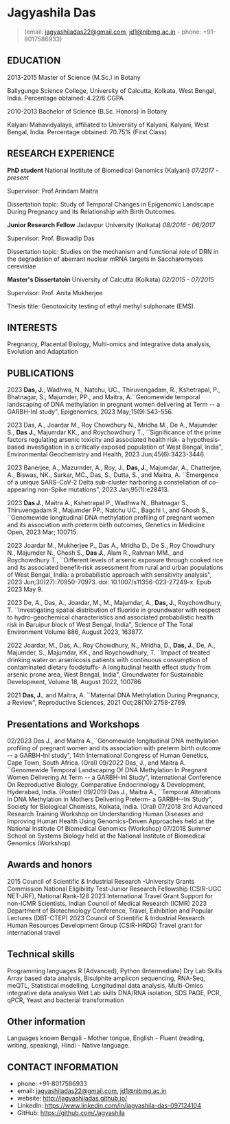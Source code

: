 
Jagyashila Das
===========

> (email: jagyashiladas22@gmail.com, jd1@nibmg.ac.in - phone: +91-8017586933)


EDUCATION
-----------

2013-2015 Master of Science (M.Sc.) in Botany

Ballygunge Science College, University of Calcutta, Kolkata, West Bengal, India.
Percentage obtained: 4.22/6 CGPA

2010-2013 Bachelor of Science (B.Sc. Honors) in Botany

Kalyani Mahavidyalaya, affiliated to University of Kalyani, Kalyani, West Bengal, India.
Percentage obtained: 70.75% (First Class)

RESEARCH EXPERIENCE
-----------


**PhD student**
National Institute of Biomedical Genomics (Kalyani) *07/2017 - present*

Supervisor: Prof.Arindam Maitra

Dissertation topic: Study of Temporal Changes in Epigenomic Landscape During Pregnancy and its Relationship with Birth Outcomes.

**Junior Research Fellow**
Jadavpur University (Kolkata) *08/2016 - 06/2017*

Supervisor: Prof. Biswadip Das

Dissertation topic: Studies on the mechanism and functional role of DRN in the degradation of aberrant nuclear mRNA targets in Saccharomyces cerevisiae

**Master's Dissertatoin**
University of Calcutta (Kolkata) *02/2015 - 07/2015*

Supervisor: Prof. Anita Mukherjee

Thesis title: Genotoxicity testing of ethyl methyl sulphonate (EMS).

INTERESTS
-----------

Pregnancy, Placental Biology, Multi-omics and Integrative data analysis, Evolution and Adaptation

PUBLICATIONS
-----------

2023 **Das, J.**, Wadhwa, N., Natchu, UC., Thiruvengadam, R., Kshetrapal, P., Bhatnagar, S., Majumder, PP., and Maitra, A.\`\`Genomewide temporal landscaping of DNA methylation in pregnant women delivering at Term -- a GARBH-InI study", Epigenomics, 2023 May;15(9):543-556.

2023 Das, A., Joardar M., Roy Chowdhury N., Mridha M., De A., Majumder S., **Das J.**, Majumdar KK., and Roychowdhury T., \`\`Significance of the prime factors regulating arsenic toxicity and associated health risk- a hypothesis‐based investigation in a critically exposed population of West Bengal, India", Environmental Geochemistry and Health, 2023 Jun;45(6):3423-3446.

2023 Banerjee, A., Mazumder, A., Roy, J., **Das, J.**, Majumdar, A., Chatterjee, A., Biswas, NK., Sarkar, MC., Das, S., Dutta, S., and Maitra, A. \`\`Emergence of a unique SARS-CoV-2 Delta sub-cluster harboring a constellation of co-appearing non-Spike mutations", 2023 Jan;95(1):e28413.

2023 **Das J.**, Maitra A., Kshetrapal P., Wadhwa N., Bhatnagar S., Thiruvengadam R., Majumder PP., Natchu UC., Bagchi I., and Ghosh S., \`\`Genomewide longitudinal DNA methylation profiling of pregnant women and its association with preterm birth outcomes, Genetics in Medicine Open, 2023 Mar; 100715.

2023 Joardar M., Mukherjee P., Das A., Mridha D., De S., Roy Chowdhury N., Majumder N., Ghosh S., **Das J.**, Alam R., Rahman MM., and Roychowdhury T., \`\`Different levels of arsenic exposure through cooked rice and its associated benefit-risk assessment from rural and urban populations of West Bengal, India: a probabilistic approach with sensitivity analysis", 2023 Jun;30(27):70950-70973. doi: 10.1007/s11356-023-27249-x. Epub 2023 May 9.

2023 De, A., Das, A., Joardar, M., M., Majumdar, A., **Das, J.**, Roychowdhury, T. \`\`Investigating spatial distribution of fluoride in groundwater with respect to hydro-geochemical characteristics and associated probabilistic health risk in Baruipur block of West Bengal, India", Science of The Total Environment Volume 886, August 2023, 163877.

2022 Joardar, M., Das, A., Roy Chowdhury, N., Mridha, D., **Das, J.**, De, A., Majumder, S., Majumdar, KK., and Roychowdhury, T. \`\`Impact of treated drinking water on arsenicosis patients with continuous consumption of contaminated dietary foodstuffs- A longitudinal health effect study from arsenic prone area, West Bengal, India", Groundwater for Sustainable Development, Volume 18, August 2022, 100786

2021 **Das, J.**, and Maitra, A. \`\`Maternal DNA Methylation During Pregnancy, a Review", Reproductive Sciences, 2021 Oct;28(10):2758-2769.

Presentations and Workshops
-----------
02/2023 Das J., and Maitra A.,\`\`Genomewide longitudinal DNA methylation profiling of pregnant women and its association with preterm birth outcome -- a GARBH-InI study", 14th International Congress of Human Genetics, Cape Town, South Africa. (Oral)
09/2022 Das, J., and Maitra A. \`\`Genomewide Temporal Landscaping Of DNA Methylation In Pregnant Women Delivering At Term -- a GARBH-InI Study", International Conference On Reproductive Biology, Comparative Endocrinology & Development, Hyderabad, India. (Poster)
09/2019 Das J., Maitra A., \`\`Temporal Alterations in DNA Methylation in Mothers Delivering Preterm- a GARBH--Ini Study", Society for Biological Chemists, Kolkata, India. (Oral)
07/2018 3rd Advanced Research Training Workshop on Understanding Human Diseases and Improving Human Health Using Genomics-Driven Approaches held at the National Institute Of Biomedical Genomics (Workshop)
07/2018 Summer School on Systems Biology held at the National Institute of Biomedical Genomics (Workshop)

Awards and honors
-----------
2015 Council of Scientific & Industrial Research -University Grants Commission National Eligibility Test-Junior Research Fellowship (CSIR-UGC NET-JRF), National Rank-128
2023 International Travel Grant Support for non-ICMR Scientists, Indian Council of Medical Research (ICMR)
2023 Department of Biotechnology Conference, Travel, Exhibition and Popular Lectures (DBT-CTEP)
2023 Council of Scientific & Industrial Research Human Resources Development Group (CSIR-HRDG) Travel grant for International travel

Technical skills
-----------
Programming languages R (Advanced), Python (Intermediate)
Dry Lab Skills Array based data analysis, Bisulphite amplicon sequencing, RNA-Seq, meQTL, Statistical modelling, Longitudinal data analysis, Multi-Omics integrative data analysis
Wet Lab skills DNA/RNA isolation, SDS PAGE, PCR, qPCR, Yeast and bacterial transformation

Other information
------------
Languages known Bengali - Mother tongue, English - Fluent (reading, writing, speaking), Hindi - Native language.


CONTACT INFORMATION
-----------

- phone: +91-8017586933
- email: jagyashiladas22@gmail.com, jd1@nibmg.ac.in
- website: http://jagyashiladas.github.io/
- LinkedIn: https://www.linkedin.com/in/jagyashila-das-097124104
- GitHub: https://github.com/Jagyashila











